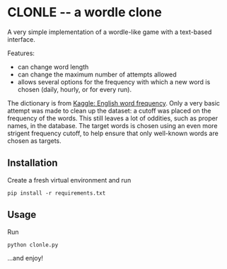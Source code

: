 # CLONLE -- a wordle clone

A very simple implementation of a wordle-like game with a text-based interface.

Features:

* can change word length
* can change the maximum number of attempts allowed
* allows several options for the frequency with which a new word is chosen (daily,
hourly, or for every run).

The dictionary is from
[Kaggle: English word frequency](https://www.kaggle.com/rtatman/english-word-frequency).
Only a very basic attempt was made to clean up the dataset: a cutoff was placed on the
frequency of the words. This still leaves a lot of oddities, such as proper names, in
the database. The target words is chosen using an even more strigent frequency cutoff,
to help ensure that only well-known words are chosen as targets.

## Installation

Create a fresh virtual environment and run

    pip install -r requirements.txt

## Usage

Run

    python clonle.py

...and enjoy!
